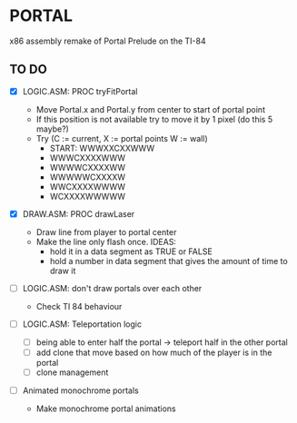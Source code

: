 # PORTAL
x86 assembly remake of Portal Prelude on the TI-84


## TO DO 
- [X] LOGIC.ASM: PROC tryFitPortal
    - Move Portal.x and Portal.y from center to start of portal point
    - If this position is not available try to move it by 1 pixel (do this 5 maybe?)
    - Try (C := current, X := portal points W := wall)
        - START: WWWXXCXXWWW
        - WWWCXXXXWWW
        - WWWWCXXXXWW
        - WWWWWCXXXXW
        - WWCXXXXWWWW
        - WCXXXXWWWWW

- [X] DRAW.ASM: PROC drawLaser
    - Draw line from player to portal center
    - Make the line only flash once. IDEAS:
        - hold it in a data segment as TRUE or FALSE
        - hold a number in data segment that gives the amount of time to draw it

- [ ] LOGIC.ASM: don't draw portals over each other
    - Check TI 84 behaviour
    
- [ ] LOGIC.ASM: Teleportation logic
    - [ ] being able to enter half the portal -> teleport half in the other portal
    - [ ] add clone that move based on how much of the player is in the portal
    - [ ] clone management

- [ ] Animated monochrome portals
    - Make monochrome portal animations
